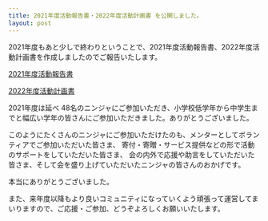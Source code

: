 ```yaml
---
title: 2021年度活動報告書・2022年度活動計画書 を公開しました。
layout: post
---
```


2021年度もあと少しで終わりということで、2021年度活動報告書、2022年度活動計画書を作成しましたのでご報告いたします。


[2021年度活動報告書](https://drive.google.com/file/d/1iAJ2dDZuOd6-G1i9wRWj1GAlTKEodb9x/view?usp=sharing)

[2022年度活動計画書](https://drive.google.com/file/d/10kgYaOkGi2RpMVQtAJLDrW2z-BVP907B/view?usp=sharing)


2021年度は延べ 48名のニンジャにご参加いただき、小学校低学年から中学生までと幅広い学年の皆さんにご参加いただきました。ありがとうございました。


このようにたくさんのニンジャにご参加いただけたのも、メンターとしてボランティアでご参加いただいた皆さま、
寄付・寄贈・サービス提供などの形で活動のサポートをしていただいた皆さま、 会の内外で応援や助言をしていただいた皆さま、そして会を盛り上げていただいたニンジャの皆さんのおかげです。

本当にありがとうございました。

また、来年度以降もより良いコミュニティになっていくよう頑張って運営してまいりますので、ご応援・ご参加、どうぞよろしくお願いいたします。

